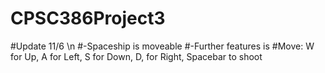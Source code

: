 # CPSC386Project3

#Update 11/6 \n
#-Spaceship is moveable
#-Further features is 
#Move: W for Up, A for Left, S for Down, D, for Right, Spacebar to shoot
